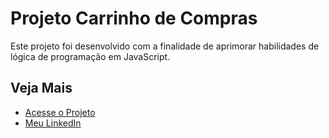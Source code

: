 <!DOCTYPE html>
<html lang="pt-BR">
<head>
    <meta charset="UTF-8">
    <meta name="viewport" content="width=device-width, initial-scale=1.0">
    <title>Projeto Carrinho de Compras</title>
</head>
<body>
    <h1>Projeto Carrinho de Compras</h1>
    <p>Este projeto foi desenvolvido com a finalidade de aprimorar habilidades de lógica de programação em JavaScript.</p>

  <h2>Veja Mais</h2>
    <ul>
        <li>
            <a href="https://carrinho-de-compras-phi-drab.vercel.app/" target="_blank">Acesse o Projeto</a>
        </li>
        <li>
            <a href="https://www.linkedin.com/in/marcos-lugui-belmonte-b7ba5026a/" target="_blank">Meu LinkedIn</a>
        </li>
    </ul>
</body>
</html>
